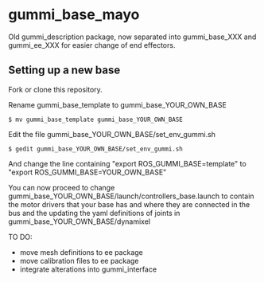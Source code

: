 # gummi_base_mayo

Old gummi_description package, now separated into gummi_base_XXX and gummi_ee_XXX for easier change of end effectors.

## Setting up a new base

Fork or clone this repository. 

Rename gummi_base_template to gummi_base_YOUR_OWN_BASE

`$ mv gummi_base_template gummi_base_YOUR_OWN_BASE`

Edit the file gummi_base_YOUR_OWN_BASE/set_env_gummi.sh

`$ gedit gummi_base_YOUR_OWN_BASE/set_env_gummi.sh`

And change the line containing "export ROS_GUMMI_BASE=template" to "export ROS_GUMMI_BASE=YOUR_OWN_BASE"

You can now proceed to change gummi_base_YOUR_OWN_BASE/launch/controllers_base.launch to contain the motor drivers that your base has and where they are connected in the bus and the updating the yaml definitions of joints in gummi_base_YOUR_OWN_BASE/dynamixel

TO DO:
 - move mesh definitions to ee package
 - move calibration files to ee package
 - integrate alterations into gummi_interface
